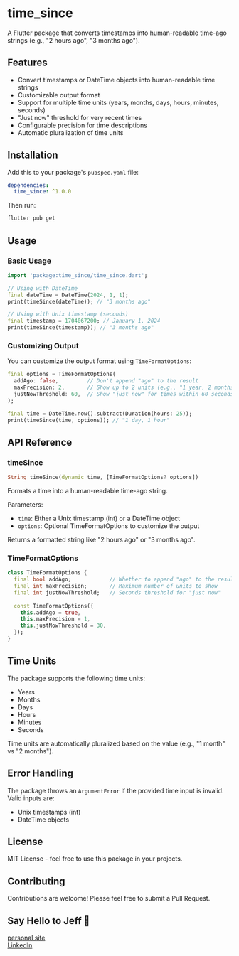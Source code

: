 # time_since

A Flutter package that converts timestamps into human-readable time-ago strings (e.g., "2 hours ago", "3 months ago").

## Features

- Convert timestamps or DateTime objects into human-readable time strings
- Customizable output format
- Support for multiple time units (years, months, days, hours, minutes, seconds)
- "Just now" threshold for very recent times
- Configurable precision for time descriptions
- Automatic pluralization of time units

## Installation

Add this to your package's `pubspec.yaml` file:

```yaml
dependencies:
  time_since: ^1.0.0
```

Then run:

```bash
flutter pub get
```

## Usage

### Basic Usage

```dart
import 'package:time_since/time_since.dart';

// Using with DateTime
final dateTime = DateTime(2024, 1, 1);
print(timeSince(dateTime)); // "3 months ago"

// Using with Unix timestamp (seconds)
final timestamp = 1704067200; // January 1, 2024
print(timeSince(timestamp)); // "3 months ago"
```

### Customizing Output

You can customize the output format using `TimeFormatOptions`:

```dart
final options = TimeFormatOptions(
  addAgo: false,         // Don't append "ago" to the result
  maxPrecision: 2,       // Show up to 2 units (e.g., "1 year, 2 months")
  justNowThreshold: 60,  // Show "just now" for times within 60 seconds
);

final time = DateTime.now().subtract(Duration(hours: 25));
print(timeSince(time, options)); // "1 day, 1 hour"
```

## API Reference

### timeSince

```dart
String timeSince(dynamic time, [TimeFormatOptions? options])
```

Formats a time into a human-readable time-ago string.

Parameters:
- `time`: Either a Unix timestamp (int) or a DateTime object
- `options`: Optional TimeFormatOptions to customize the output

Returns a formatted string like "2 hours ago" or "3 months ago".

### TimeFormatOptions

```dart
class TimeFormatOptions {
  final bool addAgo;            // Whether to append "ago" to the result
  final int maxPrecision;       // Maximum number of units to show
  final int justNowThreshold;   // Seconds threshold for "just now"
  
  const TimeFormatOptions({
    this.addAgo = true,
    this.maxPrecision = 1,
    this.justNowThreshold = 30,
  });
}
```

## Time Units

The package supports the following time units:
- Years
- Months
- Days
- Hours
- Minutes
- Seconds

Time units are automatically pluralized based on the value (e.g., "1 month" vs "2 months").

## Error Handling

The package throws an `ArgumentError` if the provided time input is invalid. Valid inputs are:
- Unix timestamps (int)
- DateTime objects

## License

MIT License - feel free to use this package in your projects.

## Contributing

Contributions are welcome! Please feel free to submit a Pull Request.


## Say Hello to Jeff 👋

[personal site](https://www.jefferyabbott.com)\
[LinkedIn](https://www.linkedin.com/in/jeffery-abbott-129b1a112)
